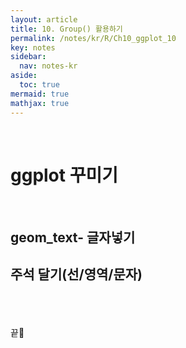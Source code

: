 ```yaml
---
layout: article
title: 10. Group() 활용하기
permalink: /notes/kr/R/Ch10_ggplot_10
key: notes
sidebar:
  nav: notes-kr
aside:
  toc: true
mermaid: true
mathjax: true
---
```






<br>

# ggplot 꾸미기



<br>

## geom_text- 글자넣기

## 주석 달기(선/영역/문자)




<br><br><br>
끝🙂
<br><br><br>
